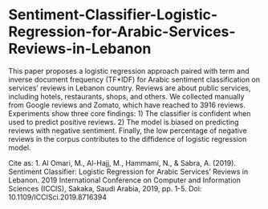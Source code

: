 # Sentiment-Classifier-Logistic-Regression-for-Arabic-Services-Reviews-in-Lebanon

This paper proposes a logistic regression approach paired with term and inverse document frequency (TF*IDF) for Arabic sentiment classification on services’ reviews in Lebanon country.  Reviews are about public services, including hotels, restaurants, shops, and others. We collected manually from Google reviews and Zomato, which have reached to 3916 reviews. Experiments show three core findings: 1) The classifier is confident when used to predict positive reviews. 2) The model is biased on predicting reviews with negative sentiment. Finally, the low percentage of negative reviews in the corpus contributes to the diffidence of logistic regression model.

Cite as: 1.	Al Omari, M., Al-Hajj, M., Hammami, N., & Sabra, A. (2019). Sentiment Classifier: Logistic Regression for Arabic Services’ Reviews in Lebanon. 2019 International Conference on Computer and Information Sciences (ICCIS), Sakaka, Saudi Arabia, 2019, pp. 1-5. Doi: 10.1109/ICCISci.2019.8716394